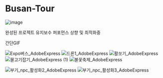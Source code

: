 # Busan-Tour
![image](https://github.com/Joshen96/Busan-Tour/assets/64350099/ab2e4120-1468-44fc-bf08-7f2c8fe6261e)

완성된 프로젝트 유지보수 퍼포먼스 상향 및 최적화중

간단GIF

![Expo버스_AdobeExpress](https://github.com/Joshen96/Busan-Tour/assets/64350099/b71e6f6e-46ec-41b1-84c6-ab034742a4aa)
![드론1_AdobeExpress](https://github.com/Joshen96/Busan-Tour/assets/64350099/4d11e71b-fcfd-41cd-8a1d-6ae36e68e8b1)
![활쏘기_AdobeExpress](https://github.com/Joshen96/Busan-Tour/assets/64350099/23a689f0-450b-47c1-a5f4-0a4c30add06d)
![물고기잡기_AdobeExpress (1)](https://github.com/Joshen96/Busan-Tour/assets/64350099/72fa951a-9770-4ecf-a138-5e4b338a67d0)
![불꽃축제_AdobeExpress](https://github.com/Joshen96/Busan-Tour/assets/64350099/a7627458-4f23-47ec-b39c-329adb492eae)

![부기_npc_활성화2_AdobeExpress](https://github.com/Joshen96/Busan-Tour/assets/64350099/73370f09-ef63-46bb-a916-d22a0d1fdaba)
![부기_npc_활성화3_AdobeExpress](https://github.com/Joshen96/Busan-Tour/assets/64350099/f50d0500-91cc-453f-a561-6f9e43b0adf8)

